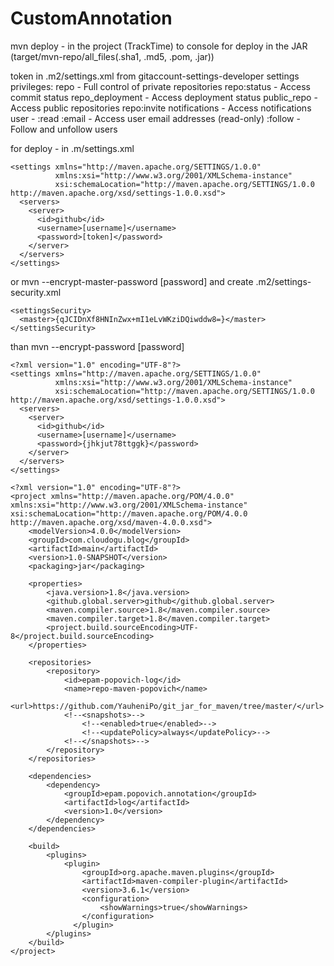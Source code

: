 # CustomAnnotation

mvn deploy - in the project (TrackTime) to console for deploy in the JAR (target/mvn-repo/all_files(.sha1, .md5, .pom, .jar))

token in .m2/settings.xml from gitaccount-settings-developer settings privileges: 
repo - Full control of private repositories 
repo:status - Access commit status 
repo_deployment - Access deployment status 
public_repo - Access public repositories 
repo:invite
notifications - Access notifications 
user - :read :email - Access user email addresses (read-only) :follow - Follow and unfollow users

for deploy - in .m/settings.xml

```
<settings xmlns="http://maven.apache.org/SETTINGS/1.0.0"
          xmlns:xsi="http://www.w3.org/2001/XMLSchema-instance"
          xsi:schemaLocation="http://maven.apache.org/SETTINGS/1.0.0 http://maven.apache.org/xsd/settings-1.0.0.xsd">
  <servers>
    <server>
      <id>github</id>
      <username>[username]</username>
      <password>[token]</password>
    </server>
  </servers>
</settings>
```

or mvn --encrypt-master-password [password] and create .m2/settings-security.xml 
```
<settingsSecurity>
  <master>{qJCIDnXf8HNInZwx+mI1eLvWKziDQiwddw8=}</master>
</settingsSecurity>
```
than mvn --encrypt-password [password]
```
<?xml version="1.0" encoding="UTF-8"?>
<settings xmlns="http://maven.apache.org/SETTINGS/1.0.0"
          xmlns:xsi="http://www.w3.org/2001/XMLSchema-instance"
          xsi:schemaLocation="http://maven.apache.org/SETTINGS/1.0.0 http://maven.apache.org/xsd/settings-1.0.0.xsd">
  <servers>
    <server>
      <id>github</id>
      <username>[username]</username>
      <password>{jhkjut78ttggk}</password>
    </server>
  </servers>
</settings>
```

```
<?xml version="1.0" encoding="UTF-8"?>
<project xmlns="http://maven.apache.org/POM/4.0.0" xmlns:xsi="http://www.w3.org/2001/XMLSchema-instance" xsi:schemaLocation="http://maven.apache.org/POM/4.0.0 http://maven.apache.org/xsd/maven-4.0.0.xsd">
    <modelVersion>4.0.0</modelVersion>
    <groupId>com.cloudogu.blog</groupId>
    <artifactId>main</artifactId>
    <version>1.0-SNAPSHOT</version>
    <packaging>jar</packaging>

    <properties>
        <java.version>1.8</java.version>
        <github.global.server>github</github.global.server>
        <maven.compiler.source>1.8</maven.compiler.source>
        <maven.compiler.target>1.8</maven.compiler.target>
        <project.build.sourceEncoding>UTF-8</project.build.sourceEncoding>
    </properties>

    <repositories>
        <repository>
            <id>epam-popovich-log</id>
            <name>repo-maven-popovich</name>
            <url>https://github.com/YauheniPo/git_jar_for_maven/tree/master/</url>
            <!--<snapshots>-->
                <!--<enabled>true</enabled>-->
                <!--<updatePolicy>always</updatePolicy>-->
            <!--</snapshots>-->
        </repository>
    </repositories>

    <dependencies>
        <dependency>
            <groupId>epam.popovich.annotation</groupId>
            <artifactId>log</artifactId>
            <version>1.0</version>
        </dependency>
    </dependencies>

    <build>
        <plugins>
            <plugin>
                <groupId>org.apache.maven.plugins</groupId>
                <artifactId>maven-compiler-plugin</artifactId>
                <version>3.6.1</version>
                <configuration>
                    <showWarnings>true</showWarnings>
                </configuration>
              </plugin>
        </plugins>
    </build>
</project>
```